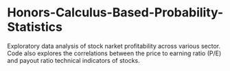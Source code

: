 # Honors-Calculus-Based-Probability-Statistics
Exploratory data analysis of stock narket profitability across various sector. Code also explores the correlations between the price to earning ratio (P/E) 
and payout ratio technical indicators of stocks. 
